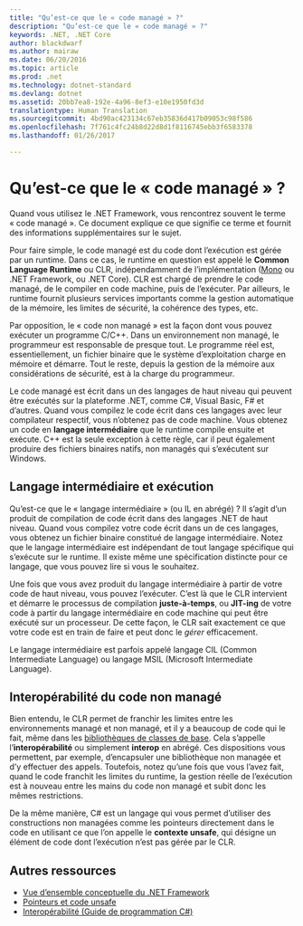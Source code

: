 ```yaml
---
title: "Qu’est-ce que le « code managé » ?"
description: "Qu’est-ce que le « code managé » ?"
keywords: .NET, .NET Core
author: blackdwarf
ms.author: mairaw
ms.date: 06/20/2016
ms.topic: article
ms.prod: .net
ms.technology: dotnet-standard
ms.devlang: dotnet
ms.assetid: 20bb7ea8-192e-4a96-8ef3-e10e1950fd3d
translationtype: Human Translation
ms.sourcegitcommit: 4bd90ac423134c67eb35836d417b09053c98f586
ms.openlocfilehash: 7f761c4fc24b8d22d8d1f8116745ebb3f6583378
ms.lasthandoff: 01/26/2017

---
```


# <a name="what-is-managed-code"></a>Qu’est-ce que le « code managé » ?

Quand vous utilisez le .NET Framework, vous rencontrez souvent le terme « code managé ». Ce document explique ce que signifie ce terme et fournit des informations supplémentaires sur le sujet.

Pour faire simple, le code managé est du code dont l’exécution est gérée par un runtime. Dans ce cas, le runtime en question est appelé le **Common Language Runtime** ou CLR, indépendamment de l’implémentation ([Mono](http://www.mono-project.com/) ou .NET Framework, ou .NET Core). CLR est chargé de prendre le code managé, de le compiler en code machine, puis de l’exécuter. Par ailleurs, le runtime fournit plusieurs services importants comme la gestion automatique de la mémoire, les limites de sécurité, la cohérence des types, etc.

Par opposition, le « code non managé » est la façon dont vous pouvez exécuter un programme C/C++. Dans un environnement non managé, le programmeur est responsable de presque tout. Le programme réel est, essentiellement, un fichier binaire que le système d’exploitation charge en mémoire et démarre. Tout le reste, depuis la gestion de la mémoire aux considérations de sécurité, est à la charge du programmeur.

Le code managé est écrit dans un des langages de haut niveau qui peuvent être exécutés sur la plateforme .NET, comme C#, Visual Basic, F# et d’autres. Quand vous compilez le code écrit dans ces langages avec leur compilateur respectif, vous n’obtenez pas de code machine. Vous obtenez un code en **langage intermédiaire** que le runtime compile ensuite et exécute. C++ est la seule exception à cette règle, car il peut également produire des fichiers binaires natifs, non managés qui s’exécutent sur Windows.

## <a name="intermediate-language--execution"></a>Langage intermédiaire et exécution

Qu’est-ce que le « langage intermédiaire » (ou IL en abrégé) ? Il s’agit d’un produit de compilation de code écrit dans des langages .NET de haut niveau. Quand vous compilez votre code écrit dans un de ces langages, vous obtenez un fichier binaire constitué de langage intermédiaire. Notez que le langage intermédiaire est indépendant de tout langage spécifique qui s’exécute sur le runtime. Il existe même une spécification distincte pour ce langage, que vous pouvez lire si vous le souhaitez.

Une fois que vous avez produit du langage intermédiaire à partir de votre code de haut niveau, vous pouvez l’exécuter. C’est là que le CLR intervient et démarre le processus de compilation **juste-à-temps**, ou **JIT-ing** de votre code à partir du langage intermédiaire en code machine qui peut être exécuté sur un processeur. De cette façon, le CLR sait exactement ce que votre code est en train de faire et peut donc le _gérer_ efficacement.

Le langage intermédiaire est parfois appelé langage CIL (Common Intermediate Language) ou langage MSIL (Microsoft Intermediate Language).

## <a name="unmanaged-code-interoperability"></a>Interopérabilité du code non managé

Bien entendu, le CLR permet de franchir les limites entre les environnements managé et non managé, et il y a beaucoup de code qui le fait, même dans les [bibliothèques de classes de base](framework-libraries.md). Cela s’appelle l’**interopérabilité** ou simplement **interop** en abrégé. Ces dispositions vous permettent, par exemple, d’encapsuler une bibliothèque non managée et d’y effectuer des appels. Toutefois, notez qu’une fois que vous l’avez fait, quand le code franchit les limites du runtime, la gestion réelle de l’exécution est à nouveau entre les mains du code non managé et subit donc les mêmes restrictions.

De la même manière, C# est un langage qui vous permet d’utiliser des constructions non managées comme les pointeurs directement dans le code en utilisant ce que l’on appelle le **contexte unsafe**, qui désigne un élément de code dont l’exécution n’est pas gérée par le CLR.

## <a name="more-resources"></a>Autres ressources

*   [Vue d’ensemble conceptuelle du .NET Framework](https://msdn.microsoft.com/library/zw4w595w.aspx)
*   [Pointeurs et code unsafe](https://msdn.microsoft.com/library/t2yzs44b.aspx)
*   [Interopérabilité (Guide de programmation C#)](https://msdn.microsoft.com/library/ms173184.aspx)

